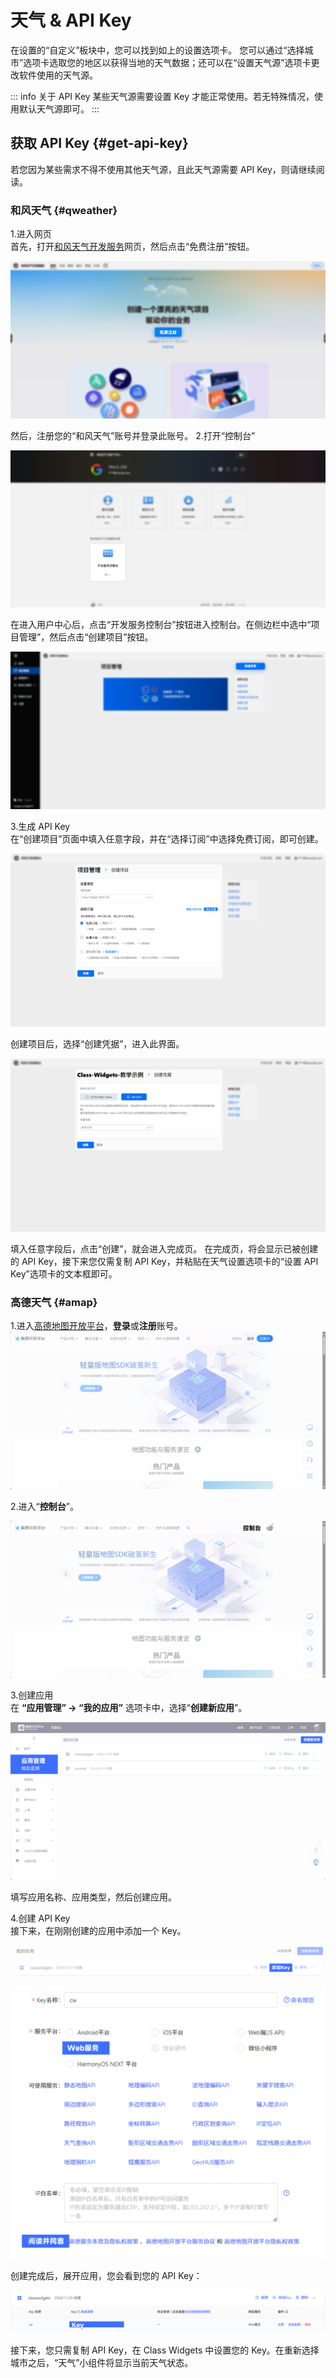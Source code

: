# 天气 & API Key
在设置的“自定义”板块中，您可以找到如上的设置选项卡。
您可以通过“选择城市”选项卡选取您的地区以获得当地的天气数据；还可以在“设置天气源”选项卡更改软件使用的天气源。

::: info 关于 API Key
某些天气源需要设置 Key 才能正常使用。若无特殊情况，使用默认天气源即可。
:::
## 获取 API Key {#get-api-key}
若您因为某些需求不得不使用其他天气源，且此天气源需要 API Key，则请继续阅读。
### 和风天气 {#qweather}
1.进入网页  
首先，打开[和风天气开发服务](https://dev.qweather.com/)网页，然后点击“免费注册”按钮。

![](weaapi-qweather-1.png)

然后，注册您的“和风天气”账号并登录此账号。
2.打开“控制台”  

![](weaapi-qweather-2.png)

在进入用户中心后，点击“开发服务控制台”按钮进入控制台。在侧边栏中选中“项目管理”，然后点击“创建项目”按钮。

![](weaapi-qweather-3.png)

3.生成 API Key  
在“创建项目”页面中填入任意字段，并在“选择订阅”中选择免费订阅，即可创建。

![](weaapi-qweather-4.png)

创建项目后，选择“创建凭据”，进入此界面。

![](weaapi-qweather-5.png)

填入任意字段后，点击“创建”，就会进入完成页。
在完成页，将会显示已被创建的 API Key，接下来您仅需复制 API Key，并粘贴在天气设置选项卡的“设置 API Key”选项卡的文本框即可。

### 高德天气 {#amap}
1.进入[高德地图开放平台](https://dev.qweather.com/)，**登录**或**注册**账号。  
![](weaapi-amap-1.png)

2.进入“**控制台**”。  

![](weaapi-amap-2.png)

3.创建应用  
在 **“应用管理” -> “我的应用”** 选项卡中，选择“**创建新应用**”。

![](weaapi-amap-3.png)

填写应用名称、应用类型，然后创建应用。  

4.创建 API Key  
接下来，在刚刚创建的应用中添加一个 Key。

![](weaapi-amap-4.png)
  
![](weaapi-amap-5.png)

创建完成后，展开应用，您会看到您的 API Key：

![](weaapi-amap-6.png)

接下来，您只需复制 API Key，在 Class Widgets 中设置您的 Key。在重新选择城市之后，“天气”小组件将显示当前天气状态。